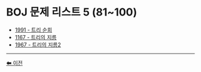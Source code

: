 # BOJ 문제 리스트 5 (81~100)

- [1991 - 트리 순회](./1991.md)
- [1167 - 트리의 지름](./1167.md)
- [1967 - 트리의 지름2](./1967.md)

---

[⬅ 이전](../README.md)
